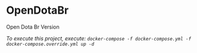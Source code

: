 # OpenDotaBr
Open Dota Br Version


*To execute this project, execute: `docker-compose -f docker-compose.yml -f docker-compose.override.yml up -d`*
